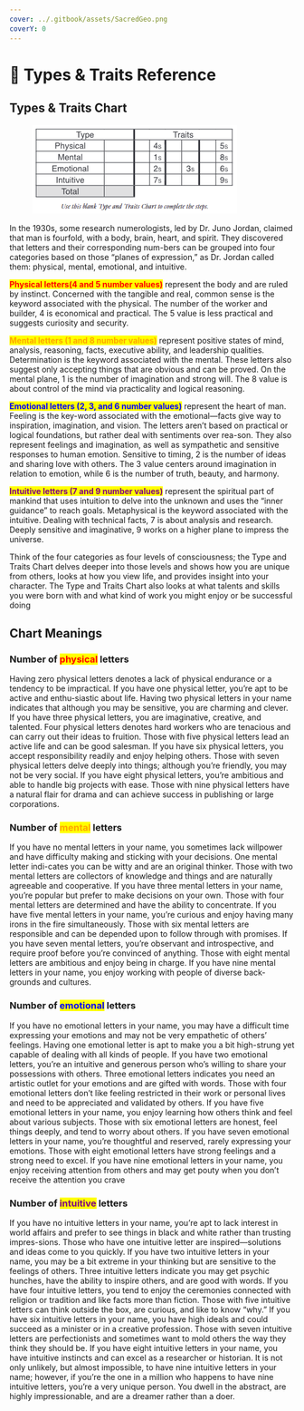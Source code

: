 ```yaml
---
cover: ../.gitbook/assets/SacredGeo.png
coverY: 0
---
```


# 🔢 Types & Traits Reference

## Types & Traits Chart

<figure><img src="../.gitbook/assets/image (89).png" alt=""><figcaption></figcaption></figure>

In the 1930s, some research numerologists, led by Dr. Juno Jordan, claimed that man is fourfold, with a body, brain, heart, and spirit. They discovered that letters and their corresponding num-bers can be grouped into four categories based on those “planes of expression,” as Dr. Jordan called them: physical, mental, emotional, and intuitive.&#x20;

<mark style="color:red;">**Physical letters(4 and 5 number values)**</mark> represent the body and are ruled by instinct. Concerned with the tangible and real, common sense is the keyword associated with the physical. The number of the worker and builder, 4 is economical and practical. The 5 value is less practical and suggests curiosity and security.

<mark style="color:orange;">**Mental letters (1 and 8 number values)**</mark> represent positive states of mind, analysis, reasoning, facts, executive ability, and leadership qualities. Determination is the keyword associated with the mental. These letters also suggest only accepting things that are obvious and can be proved. On the mental plane, 1 is the number of imagination and strong will. The 8 value is about control of the mind via practicality and logical reasoning.&#x20;

<mark style="color:blue;">**Emotional letters (2, 3, and 6 number values)**</mark> represent the heart of man. Feeling is the key-word associated with the emotional—facts give way to inspiration, imagination, and vision. The letters aren’t based on practical or logical foundations, but rather deal with sentiments over rea-son. They also represent feelings and imagination, as well as sympathetic and sensitive responses to human emotion. Sensitive to timing, 2 is the number of ideas and sharing love with others. The 3 value centers around imagination in relation to emotion, while 6 is the number of truth, beauty, and harmony.

<mark style="color:purple;">**Intuitive letters (7 and 9 number values)**</mark> represent the spiritual part of mankind that uses intuition to delve into the unknown and uses the “inner guidance” to reach goals. Metaphysical is the keyword associated with the intuitive. Dealing with technical facts, 7 is about analysis and research. Deeply sensitive and imaginative, 9 works on a higher plane to impress the universe.

Think of the four categories as four levels of consciousness; the Type and Traits Chart delves deeper into those levels and shows how you are unique from others, looks at how you view life, and provides insight into your character. The Type and Traits Chart also looks at what talents and skills you were born with and what kind of work you might enjoy or be successful doing

## Chart Meanings

### Number of <mark style="color:red;">physical</mark> letters

Having zero physical letters denotes a lack of physical endurance or a tendency to be impractical. If you have one physical letter, you’re apt to be active and enthu-siastic about life. Having two physical letters in your name indicates that although you may be sensitive, you are charming and clever. If you have three physical letters, you are imaginative, creative, and talented. Four physical letters denotes hard workers who are tenacious and can carry out their ideas to fruition. Those with five physical letters lead an active life and can be good salesman. If you have six physical letters, you accept responsibility readily and enjoy helping others. Those with seven physical letters delve deeply into things; although you’re friendly, you may not be very social. If you have eight physical letters, you’re ambitious and able to handle big projects with ease. Those with nine physical letters have a natural flair for drama and can achieve success in publishing or large corporations.

### Number of <mark style="color:orange;">mental</mark> letters

If you have no mental letters in your name, you sometimes lack willpower and have difficulty making and sticking with your decisions. One mental letter indi-cates you can be witty and are an original thinker. Those with two mental letters are collectors of knowledge and things and are naturally agreeable and cooperative. If you have three mental letters in your name, you’re popular but prefer to make decisions on your own. Those with four mental letters are determined and have the ability to concentrate. If you have five mental letters in your name, you’re curious and enjoy having many irons in the fire simultaneously. Those with six mental letters are responsible and can be depended upon to follow through with promises. If you have seven mental letters, you’re observant and introspective, and require proof before you’re convinced of anything. Those with eight mental letters are ambitious and enjoy being in charge. If you have nine mental letters in your name, you enjoy working with people of diverse back-grounds and cultures.&#x20;

### Number of <mark style="color:blue;">emotional</mark> letters

If you have no emotional letters in your name, you may have a difficult time expressing your emotions and may not be very empathetic of others’ feelings. Having one emotional letter is apt to make you a bit high-strung yet capable of dealing with all kinds of people. If you have two emotional letters, you’re an intuitive and generous person who’s willing to share your possessions with others. Three emotional letters indicates you need an artistic outlet for your emotions and are gifted with words. Those with four emotional letters don’t like feeling restricted in their work or personal lives and need to be appreciated and validated by others. If you have five emotional letters in your name, you enjoy learning how others think and feel about various subjects. Those with six emotional letters are honest, feel things deeply, and tend to worry about others. If you have seven emotional letters in your name, you’re thoughtful and reserved, rarely expressing your emotions. Those with eight emotional letters have strong feelings and a strong need to excel. If you have nine emotional letters in your name, you enjoy receiving attention from others and may get pouty when you don’t receive the attention you crave

### Number of <mark style="color:purple;">intuitive</mark> letters

If you have no intuitive letters in your name, you’re apt to lack interest in world affairs and prefer to see things in black and white rather than trusting impres-sions. Those who have one intuitive letter are inspired—solutions and ideas come to you quickly. If you have two intuitive letters in your name, you may be a bit extreme in your thinking but are sensitive to the feelings of others. Three intuitive letters indicate you may get psychic hunches, have the ability to inspire others, and are good with words. If you have four intuitive letters, you tend to enjoy the ceremonies connected with religion or tradition and like facts more than fiction. Those with five intuitive letters can think outside the box, are curious, and like to know “why.” If you have six intuitive letters in your name, you have high ideals and could succeed as a minister or in a creative profession. Those with seven intuitive letters are perfectionists and sometimes want to mold others the way they think they should be. If you have eight intuitive letters in your name, you have intuitive instincts and can excel as a researcher or historian. It is not only unlikely, but almost impossible, to have nine intuitive letters in your name; however, if you’re the one in a million who happens to have nine intuitive letters, you’re a very unique person. You dwell in the abstract, are highly impressionable, and are a dreamer rather than a doer.
